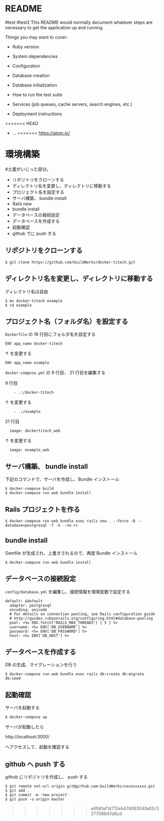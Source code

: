 # README
#test
#test2
This README would normally document whatever steps are necessary to get the
application up and running.

Things you may want to cover:

* Ruby version

* System dependencies

* Configuration

* Database creation

* Database initialization

* How to run the test suite

* Services (job queues, cache servers, search engines, etc.)

* Deployment instructions

<<<<<<< HEAD
* ...
=======
https://atom.io/


# 環境構築
#土屋がいじった部分。
* リポジトリをクローンする
* ディレクトリ名を変更し、ディレクトリに移動する
* プロジェクト名を設定する
* サーバ構築、 bundle install
* Rails new
* bundle install
* データベースの接続設定
* データベースを作成する
* 起動確認
* github でに push する

## リポジトリをクローンする

```
$ git clone https://github.com/GuildWorks/docker-titech.git
```

## ディレクトリ名を変更し、ディレクトリに移動する
ディレクトリ名は自由

```
$ mv docker-titech example
$ cd example
```

## プロジェクト名（フォルダ名）を設定する
`Dockerfile` の 18 行目にフォルダ名を設定する

```
ENV app_name docker-titech
```

↑ を変更する

```
ENV app_name example
```

`docker-compose.yml` の 9 行目、 21 行目を編集する

9 行目
```
    - .:/docker-titech
```

↑ を変更する

```
    - .:/example
```

21 行目

```
  image: dockertitech_web
```

↑ を変更する

```
  image: example_web
```

## サーバ構築、 bundle install
下記のコマンドで、サーバを作成し、Bundle インストール

```
$ docker-compose build
$ docker-compose run web bundle install
```

## Rails プロジェクトを作る

```
$ docker-compose run web bundle exec rails new . --force -B --database=postgresql -T -S --no-rc
```

## bundle install
Gemfile が生成され、上書きされるので、再度 Bundle インストール

```
$ docker-compose run web bundle install
```

## データベースの接続設定
`config/database.yml` を編集し、接続情報を環境変数で設定する

```
default: &default
  adapter: postgresql
  encoding: unicode
  # For details on connection pooling, see Rails configuration guide
  # http://guides.rubyonrails.org/configuring.html#database-pooling
  pool: <%= ENV.fetch("RAILS_MAX_THREADS") { 5 } %>
  username: <%= ENV['DB_USERNAME'] %>
  password: <%= ENV['DB_PASSWORD'] %>
  host: <%= ENV['DB_HOST'] %>
```

## データベースを作成する

DB の生成、マイグレーションを行う

```
$ docker-compose run web bundle exec rails db:create db:migrate db:seed
```

## 起動確認

サーバを起動する

```
$ docker-compose up
```

サーバが起動したら

http://localhost:3000/

へアクセスして、起動を確認する

## github へ push する
github にリポジトリを作成し、 push する

```
$ git remote set-url origin git@github.com:GuildWorks/xxxxxxxxxx.git
$ git add .
$ git commit -m 'new project'
$ git push -u origin master
```
>>>>>>> e6fd0af14712eb47d06304fa62c527708947d6cd
